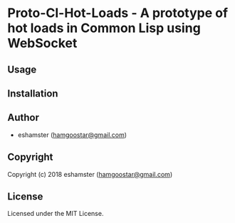 # Proto-Cl-Hot-Loads - A prototype of hot loads in Common Lisp using WebSocket

## Usage

## Installation

## Author

* eshamster (hamgoostar@gmail.com)

## Copyright

Copyright (c) 2018 eshamster (hamgoostar@gmail.com)

## License

Licensed under the MIT License.
